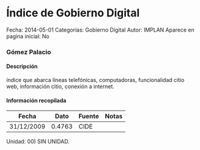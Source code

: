 Índice de Gobierno Digital
=====

Fecha: 2014-05-01
Categorías: Gobierno Digital
Autor: IMPLAN
Aparece en pagina inicial: No

### Gómez Palacio

#### Descripción

índice que abarca líneas telefónicas, computadoras, funcionalidad citio web, información citio, conexión a internet.

<!-- break -->

#### Información recopilada

<table class="table table-hover table-bordered matriz">
  <thead>
    <tr><th>Fecha</th><th>Dato</th><th>Fuente</th><th>Notas</th></tr>
  </thead>
  <tbody>
    <tr><td class="centrado">31/12/2009</td><td class="derecha">0.4763</td><td>CIDE</td><td></td></tr>
  </tbody>
</table>

Unidad: 00) SIN UNIDAD.
